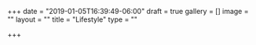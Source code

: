 +++
date = "2019-01-05T16:39:49-06:00"
draft = true
gallery = []
image = ""
layout = ""
title = "Lifestyle"
type = ""

+++
